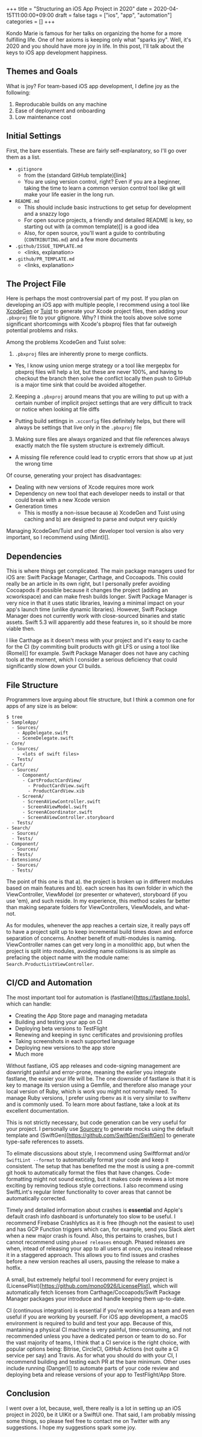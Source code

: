 +++
title = "Structuring an iOS App Project in 2020"
date = 2020-04-15T11:00:00+09:00
draft = false 
tags = ["ios", "app", "automation"]
categories = []
+++

Kondo Marie is famous for her talks on organizing the home for a more fulfilling life. One of her axioms is keeping only what "sparks joy". Well, it's 2020 and you should have more joy in life. In this post, I'll talk about the keys to iOS app development happiness.

## Themes and Goals

What is joy? For team-based iOS app development, I define joy as the following:

1. Reproducable builds on any machine
2. Ease of deployment and onboarding
3. Low maintenance cost

## Initial Settings

First, the bare essentials. These are fairly self-explanatory, so I'll go over them as a list.

- `.gitignore` 
  - from the (standard GitHub template)[link]
  - You are using version control, right? Even if you are a beginner, taking the time to learn a common version control tool like git will make your life easier in the long run.
- `README.md` 
  - This should include basic instructions to get setup for development and a snazzy logo
  - For open source projects, a friendly and detailed README is key, so starting out with (a common template)[] is a good idea 
  - Also, for open source, you'll want a guide to contributing (`CONTRIBUTING.md`) and a few more documents
- `.github/ISSUE_TEMPLATE.md`
  - <links, explanation>
- `.github/PR_TEMPLATE.md`
  - <links, explanation>

## The Project File

Here is perhaps the most controversial part of my post. If you plan on developing an iOS app with multiple people, I recommend using a tool like [XcodeGen]() or [Tuist]() to generate your Xcode project files, then adding your `.pbxproj` file to your gitignore. Why? I think the tools above solve some significant shortcomings with Xcode's pbxproj files that far outweigh potential problems and risks. 

Among the problems XcodeGen and Tuist solve:

1. `.pbxproj` files are inherently prone to merge conflicts.
  - Yes, I know using union merge strategy or a tool like mergepbx for pbxproj files will help a lot, but these are never 100%, and having to checkout the branch then solve the conflict locally then push to GitHub is a major time sink that could be avoided altogether.
2. Keeping a `.pbxproj` around means that you are willing to put up with a certain number of implicit project settings that are very difficult to track or notice when looking at file diffs
  - Putting build settings in `.xcconfig` files definitely helps, but there will always be settings that live only in the `.pbxproj` file
3. Making sure files are always organized and that file references always exactly match the file system structure is extremely difficult. 
  - A missing file reference could lead to cryptic errors that show up at just the wrong time

Of course, generating your project has disadvantages:

- Dealing with new versions of Xcode requires more work
- Dependency on new tool that each developer needs to install or that could break with a new Xcode version
- Generation times
    - This is mostly a non-issue because a) XcodeGen and Tuist using caching and b) are designed to parse and output very quickly
    
Managing XcodeGen/Tuist and other developer tool version is also very important, so I recommend using (Mint)[].

## Dependencies

This is where things get complicated. The main package managers used for iOS are: Swift Package Manager, Carthage, and Cocoapods. This could really be an article in its own right, but I personally prefer avoiding Cocoapods if possible because it changes the project (adding an xcworkspace) and can make fresh builds longer. Swift Package Manager is very nice in that it uses static libraries, leaving a minimal impact on your app's launch time (unlike dynamic libraries). However, Swift Package Manager does not currently work with close-sourced binaries and static assets. Swift 5.3 will apparently add these features in, so it should be more viable then. 

I like Carthage as it doesn't mess with your project and it's easy to cache for the CI (by commiting built products with git LFS or using a tool like (Rome)[] for example. Swift Package Manager does not have any caching tools at the moment, which I consider a serious deficiency that could significantly slow down your CI builds.

## File Structure

Programmers love arguing about file structure, but I think a common one for apps of any size is as below:

```
$ tree
- SampleApp/
  - Sources/
    - AppDelegate.swift
    - SceneDelegate.swift
- Core/
  - Sources/
    - <lots of swift files>
  - Tests/
- Cart/
  - Sources/
    - Component/
      - CartProductCardView/
        - ProductCardView.swift
        - ProductCardView.xib
    - ScreenA/
      - ScreenAViewController.swift
      - ScreenAViewModel.swift
      - ScreenACoordinator.swift
      - ScreenAViewController.storyboard
  - Tests/
- Search/
  - Sources/
  - Tests/
- Component/
  - Sources/
  - Tests/
- Extensions/
  - Sources/
  - Tests/
```

The point of this one is that a). the project is broken up in different modules based on main features and b). each screen has its own folder in which the ViewController, ViewModel (or presenter or whatever), storyboard (if you use 'em), and such reside. In my experience, this method scales far better than making separate folders for ViewControllers, ViewModels, and what-not. 

As for modules, whenever the app reaches a certain size, it really pays off to have a project split up to keep incremental build times down and enforce separation of concerns. Another benefit of multi-modules is naming. ViewController names can get very long in a monolithic app, but when the project is split into modules, avoiding name collisions is as simple as prefacing the object name with the module name: `Search.ProductListViewController`.

## CI/CD and Automation

The most important tool for automation is (fastlane)[https://fastlane.tools], which can handle:

- Creating the App Store page and managing metadata
- Building and testing your app on CI
- Deploying beta versions to TestFlight
- Renewing and keeping in sync certificates and provisioning profiles
- Taking screenshots in each supported language
- Deploying new versions to the app store
- Much more

Without fastlane, iOS app releases and code-signing management are downright painful and error-prone, meaning the earlier you integrate fastlane, the easier your life will be. The one downside of fastlane is that it is key to manage its version using a Gemfile, and therefore also manage your local version of Ruby, which is work you might not normally need. To manage Ruby versions, I prefer using rbenv as it is very similar to swiftenv and is commonly used. To learn more about fastlane, take a look at its excellent documentation.

This is not strictly necessary, but code generation can be very useful for your project. I personally use [Sourcery](https://github.com/krzysztofzablocki/Sourcery) to generate mocks using the default template and (SwiftGen)[https://github.com/SwiftGen/SwiftGen] to generate type-safe references to assets.

To elimate discussions about style, I recommend using Swiftformat and/or `SwiftLint --format` to automatically format your code and keep it consistent. The setup that has benefited me the most is using a pre-commit git hook to automatically format the files that have changes. Code-formatting might not sound exciting, but it makes code reviews a lot more exciting by removing tedious style corrections. I also recommend using SwiftLint's regular linter functionality to cover areas that cannot be automatically corrected.

Timely and detailed information about crashes is **essential** and Apple's default crash info dashboard is unfortunately too slow to be useful. I recommend Firebase Crashlytics as it is free (though not the easiest to use) and has GCP Function triggers which can, for example, send you Slack alert when a new major crash is found. Also, this pertains to crashes, but I cannot recommend using `phased releases` enough. Phased releases are when, intead of releasing your app to all users at once, you instead release it in a staggered approach. This allows you to find issues and crashes before a new version reaches all users, pausing the release to make a hotfix.

A small, but extremely helpful tool I recommend for every project is (LicensePlist)[https://github.com/mono0926/LicensePlist], which will automatically fetch licenses from Carthage/Cocoapods/Swift Package Manager packages your introduce and handle keeping them up-to-date.

CI (continuous integration) is essential if you're working as a team and even useful if you are working by yourself. For iOS app development, a macOS environment is required to build and test your app. Because of this, mantaining a physical CI machine is very painful, time-consuming, and not recommended unless you have a dedicated person or team to do so. For the vast majority of teams, I think that a CI service is the right choice, with popular options being: Bitrise, CircleCI, GitHub Actions (not quite a CI service per say) and Travis. As for what you should do with your CI, I recommend building and testing each PR at the bare minimum. Other uses include running (Danger)[] to automate parts of your code review and deploying beta and release versions of your app to TestFlight/App Store.

## Conclusion

I went over a lot, because, well, there really is a lot in setting up an iOS project in 2020, be it UIKit or a SwiftUI one. That said, I am probably missing some things, so please feel free to contact me on Twitter with any suggestions. I hope my suggestions spark some joy.
